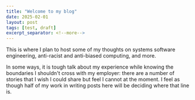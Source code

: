 ```yaml
---
title: "Welcome to my blog"
date: 2025-02-01
layout: post
tags: [test, draft]
excerpt_separator: <!--more-->
---
```


This is where I plan to host some of my thoughts on systems software engineering, anti-racist and anti-biased computing, and more.

<!--more-->

In some ways, it is tough talk about my experience while knowing the boundaries I shouldn't cross with my employer: there are a number of stories that I wish I could share but feel I cannot at the moment. I feel as though half of my work in writing posts here will be deciding where that line is.
